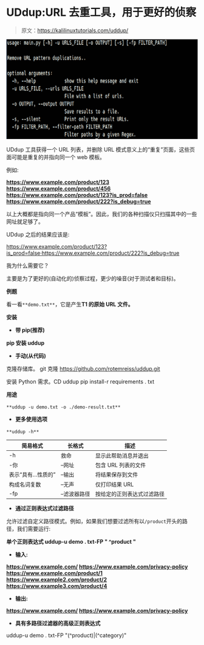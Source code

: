 # UDdup:URL 去重工具，用于更好的侦察

> 原文：<https://kalilinuxtutorials.com/uddup/>

[![UDdup : Urls De-Duplication Tool For Better Recon](img//ca7f25b5a21f2b69915156596ac8c28c.png "UDdup : Urls De-Duplication Tool For Better Recon")](https://1.bp.blogspot.com/-UBhK29qhIVc/YC_Ts07u5XI/AAAAAAAAIZs/EgMNS6vIplIMvWTNCtz52_TZE94trXuzQCLcBGAsYHQ/s728/uddup%25281%2529.png)

UDdup 工具获得一个 URL 列表，并删除 URL 模式意义上的“重复”页面，这些页面可能是重复的并指向同一个 web 模板。

例如:

**https://www.example.com/product/123
https://www.example.com/product/456
https://www.example.com/product/123?is_prod=false https://www.example.com/product/222?is_debug=true**

以上大概都是指向同一个产品“模板”。因此，我们的各种扫描仪只扫描其中的一些网址就足够了。

UDdup 之后的结果应该是:

https://www.example.com/product/123?is_prod=false·https://www.example.com/product/222?is_debug=true

我为什么需要它？

主要是为了更好的(自动化的)侦察过程，更少的噪音(对于测试者和目标)。

**例题**

看一看`**demo.txt**`，它是产生**T1 的原始 URL 文件。**

**安装**

*   **带 pip(推荐)**

**pip 安装 uddup**

*   **手动(从代码)**

克隆存储库。
git 克隆 https://github.com/rotemreiss/uddup.git

安装 Python 需求。CD uddup
pip install-r requirements . txt

**用途**

`**uddup -u demo.txt -o ./demo-result.txt**`

*   **更多使用选项**

`**uddup -h**`

| 简易格式 | 长格式 | 描述 |
| --- | --- | --- |
| -h | 救命 | 显示此帮助消息并退出 |
| -你 | –网址 | 包含 URL 列表的文件 |
| 表示“具有…性质的” | –输出 | 将结果保存到文件 |
| 构成名词复数 | –无声 | 仅打印结果 URL |
| -fp | –滤波器路径 | 按给定的正则表达式过滤路径 |

*   **通过正则表达式过滤路径**

允许过滤自定义路径模式。例如，如果我们想要过滤所有以`/product`开头的路径，我们需要运行:

**单个正则表达式
uddup-u demo . txt-FP " ^product "**

*   **输入:**

**https://www.example.com/
https://www.example.com/privacy-policy
https://www.example.com/product/1
https://www.example2.com/product/2 https://www.example3.com/product/4**

*   **输出:**

**https://www.example.com/
https://www.example.com/privacy-policy**

*   **具有多路径过滤器的高级正则表达式**

uddup-u demo . txt-FP "(^product)|(^category)"
